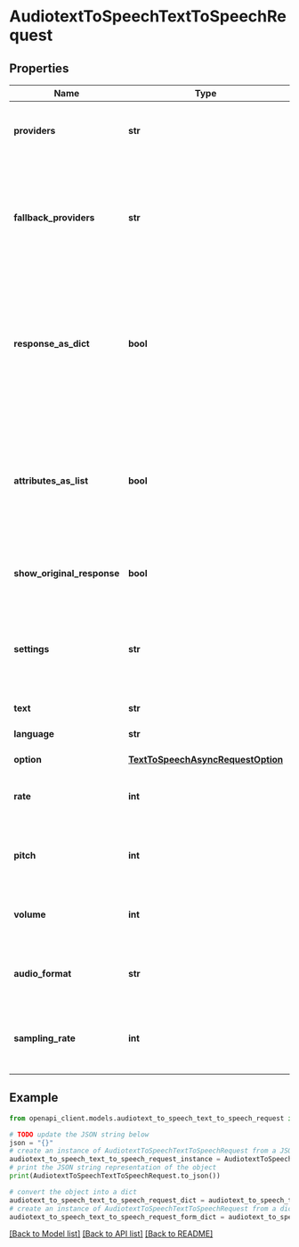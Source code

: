 # AudiotextToSpeechTextToSpeechRequest


## Properties

Name | Type | Description | Notes
------------ | ------------- | ------------- | -------------
**providers** | **str** | It can be one (ex: **&#39;amazon&#39;** or **&#39;google&#39;**) or multiple provider(s) (ex: **&#39;amazon,microsoft,google&#39;**)             that the data will be redirected to in order to get the processed results. | 
**fallback_providers** | **str** | Providers in this list will be used as fallback if the call to provider in &#x60;providers&#x60; parameter fails.     To use this feature, you must input **only one** provider in the &#x60;providers&#x60; parameter. but you can put up to 5 fallbacks.  They will be tried in the same order they are input, and it will stop to the first provider who doesn&#39;t fail.   *Doesn&#39;t work with async subfeatures.*      | [optional] 
**response_as_dict** | **bool** | Optional : When set to **true** (default), the response is an object of responses with providers names as keys : &lt;br&gt;                    &#x60;&#x60;&#x60; {\&quot;google\&quot; : { \&quot;status\&quot;: \&quot;success\&quot;, ... }, } &#x60;&#x60;&#x60; &lt;br&gt;                 When set to **false** the response structure is a list of response objects : &lt;br&gt;                     &#x60;&#x60;&#x60; [{\&quot;status\&quot;: \&quot;success\&quot;, \&quot;provider\&quot;: \&quot;google\&quot; ... }, ] &#x60;&#x60;&#x60;. &lt;br&gt;                    | [optional] [default to True]
**attributes_as_list** | **bool** | Optional : When set to **false** (default) the structure of the extracted items is list of objects having different attributes : &lt;br&gt;      &#x60;&#x60;&#x60;{&#39;items&#39;: [{\&quot;attribute_1\&quot;: \&quot;x1\&quot;,\&quot;attribute_2\&quot;: \&quot;y2\&quot;}, ... ]}&#x60;&#x60;&#x60; &lt;br&gt;      When it is set to **true**, the response contains an object with each attribute as a list : &lt;br&gt;      &#x60;&#x60;&#x60;{ \&quot;attribute_1\&quot;: [\&quot;x1\&quot;,\&quot;x2\&quot;, ...], \&quot;attribute_2\&quot;: [y1, y2, ...]}&#x60;&#x60;&#x60;  | [optional] [default to False]
**show_original_response** | **bool** | Optional : Shows the original response of the provider.&lt;br&gt;         When set to **true**, a new attribute *original_response* will appear in the response object. | [optional] [default to False]
**settings** | **str** | A dictionnary or a json object to specify specific models to use for some providers. &lt;br&gt;                     It can be in the following format: {\&quot;google\&quot; : \&quot;google_model\&quot;, \&quot;ibm\&quot;: \&quot;ibm_model\&quot;...}.                      **Caution**: setting models can be done only with &#x60;Content-Type&#x60; : &#x60;application/json&#x60;.                       | [optional] 
**text** | **str** | Text to analyze | 
**language** | **str** | Language code expected (ex: en, fr) | [optional] [default to '']
**option** | [**TextToSpeechAsyncRequestOption**](TextToSpeechAsyncRequestOption.md) |  | [optional] 
**rate** | **int** | Increase or decrease the speaking rate by expressing a positif or negatif number ranging between             100 and -100 (a relative value as percentage varying from -100% to 100%) | [optional] [default to 0]
**pitch** | **int** | Increase or decrease the speaking pitch by expressing a positif or negatif number ranging between             100 and -100 (a relative value as percentage varying from -100% to 100%) | [optional] [default to 0]
**volume** | **int** | Increase or decrease the audio volume by expressing a positif or negatif number ranging between             100 and -100 (a relative value as percentage varying from -100% to 100%) | [optional] [default to 0]
**audio_format** | **str** | Optional parameter to specify the audio format in which the audio will be generated. By default,             audios are encoded in MP3, except for lovoai which use the wav container. | [optional] [default to '']
**sampling_rate** | **int** | Optional. The synthesis sample rate (in hertz) for this audio. When this is specified, the audio will be converted             either to the right passed value, or to a the nearest value acceptable by the provider | [optional] [default to 0]

## Example

```python
from openapi_client.models.audiotext_to_speech_text_to_speech_request import AudiotextToSpeechTextToSpeechRequest

# TODO update the JSON string below
json = "{}"
# create an instance of AudiotextToSpeechTextToSpeechRequest from a JSON string
audiotext_to_speech_text_to_speech_request_instance = AudiotextToSpeechTextToSpeechRequest.from_json(json)
# print the JSON string representation of the object
print(AudiotextToSpeechTextToSpeechRequest.to_json())

# convert the object into a dict
audiotext_to_speech_text_to_speech_request_dict = audiotext_to_speech_text_to_speech_request_instance.to_dict()
# create an instance of AudiotextToSpeechTextToSpeechRequest from a dict
audiotext_to_speech_text_to_speech_request_form_dict = audiotext_to_speech_text_to_speech_request.from_dict(audiotext_to_speech_text_to_speech_request_dict)
```
[[Back to Model list]](../README.md#documentation-for-models) [[Back to API list]](../README.md#documentation-for-api-endpoints) [[Back to README]](../README.md)


